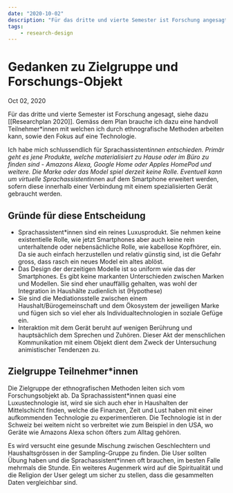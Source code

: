 ```yaml
---
date: "2020-10-02"
description: "Für das dritte und vierte Semester ist Forschung angesagt. Gemäss dem Research Plan brauche ich dazu eine handvoll Teilnehmer*innen mit welchen ich durch ethnografische Methoden arbeiten kann, sowie den Fokus auf eine Technologie."
tags:
    - research-design
---
```


# Gedanken zu Zielgruppe und Forschungs-Objekt
Oct 02, 2020

Für das dritte und vierte Semester ist Forschung angesagt, siehe dazu [[Researchplan 2020]]. Gemäss dem Plan brauche ich dazu eine handvoll Teilnehmer*innen mit welchen ich durch ethnografische Methoden arbeiten kann, sowie den Fokus auf eine Technologie.

Ich habe mich schlussendlich für Sprachassistent*innen entschieden. Primär geht es jene Produkte, welche materialisiert zu Hause oder im Büro zu finden sind - Amazons Alexa, Google Home oder Apples HomePod und weitere. Die Marke oder das Model spiel derzeit keine Rolle. Eventuell kann um virtuelle Sprachassistent*innen auf dem Smartphone erweitert werden, sofern diese innerhalb einer Verbindung mit einem spezialisierten Gerät gebraucht werden.

## Gründe für diese Entscheidung
- Sprachassistent*innen sind ein reines Luxusprodukt. Sie nehmen keine existentielle Rolle, wie jetzt Smartphones aber auch keine rein unterhaltende oder nebensächliche Rolle, wie kabellose Kopfhörer, ein. Da sie auch einfach herzustellen und relativ günstig sind, ist die Gefahr gross, dass rasch ein neues Model ein altes ablöst.
- Das Design der derzeitigen Modelle ist so uniform wie das der Smartphones. Es gibt keine markanten Unterschieden zwischen Marken und Modellen. Sie sind eher unauffällig gehalten, was wohl der Integration in Haushälte zudienlich ist (Hypothese)
- Sie sind die Mediationsstelle zwischen einem Haushalt/Bürogemeinschaft und dem Ökosystem der jeweiligen Marke und fügen sich so viel eher als Individualtechnologien in soziale Gefüge ein.
- Interaktion mit dem Gerät beruht auf wenigen Berührung und hauptsächlich dem Sprechen und Zuhören. Dieser Akt der menschlichen Kommunikation mit einem Objekt dient dem Zweck der Untersuchung animistischer Tendenzen zu.

## Zielgruppe Teilnehmer*innen
Die Zielgruppe der ethnografischen Methoden leiten sich vom Forschungsobjekt ab. Da Sprachassistent*innen quasi eine Luxustechnologie ist, wird sie sich auch eher in Haushalten der Mittelschicht finden, welche die Finanzen, Zeit und Lust haben mit einer aufkommenden Technologie zu experimentieren. Die Technologie ist in der Schweiz bei weitem nicht so verbreitet wie zum Beispiel in den USA, wo Geräte wie Amazons Alexa schon öfters zum Alltag gehören.

Es wird versucht eine gesunde Mischung zwischen Geschlechtern und Haushaltsgrössen in der Sampling-Gruppe zu finden. Die User sollten Übung haben und die Sprachassistent*innen oft brauchen, im besten Falle mehrmals die Stunde. Ein weiteres Augenmerk wird auf die Spiritualität und die Religion der User gelegt um sicher zu stellen, dass die gesammelten Daten vergleichbar sind.